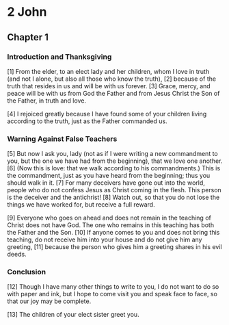 # 2 John

## Chapter 1

### Introduction and Thanksgiving

[1] From the elder, to an elect lady and her children, whom I love in truth (and not I alone, but also all those who know the truth),
[2] because of the truth that resides in us and will be with us forever.
[3] Grace, mercy, and peace will be with us from God the Father and from Jesus Christ the Son of the Father, in truth and love.

[4] I rejoiced greatly because I have found some of your children living according to the truth, just as the Father commanded us.

### Warning Against False Teachers

[5] But now I ask you, lady (not as if I were writing a new commandment to you, but the one we have had from the beginning), that we love one another.
[6] (Now this is love: that we walk according to his commandments.) This is the commandment, just as you have heard from the beginning; thus you should walk in it.
[7] For many deceivers have gone out into the world, people who do not confess Jesus as Christ coming in the flesh. This person is the deceiver and the antichrist!
[8] Watch out, so that you do not lose the things we have worked for, but receive a full reward.

[9] Everyone who goes on ahead and does not remain in the teaching of Christ does not have God. The one who remains in this teaching has both the Father and the Son.
[10] If anyone comes to you and does not bring this teaching, do not receive him into your house and do not give him any greeting,
[11] because the person who gives him a greeting shares in his evil deeds.

### Conclusion

[12] Though I have many other things to write to you, I do not want to do so with paper and ink, but I hope to come visit you and speak face to face, so that our joy may be complete.

[13] The children of your elect sister greet you.

